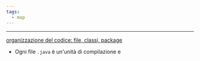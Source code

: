 ```yaml
---
tags:
  - map
---
```

___
<u>organizzazione del codice: file, classi, package</u>
- Ogni file `.java` è un'unità di compilazione e